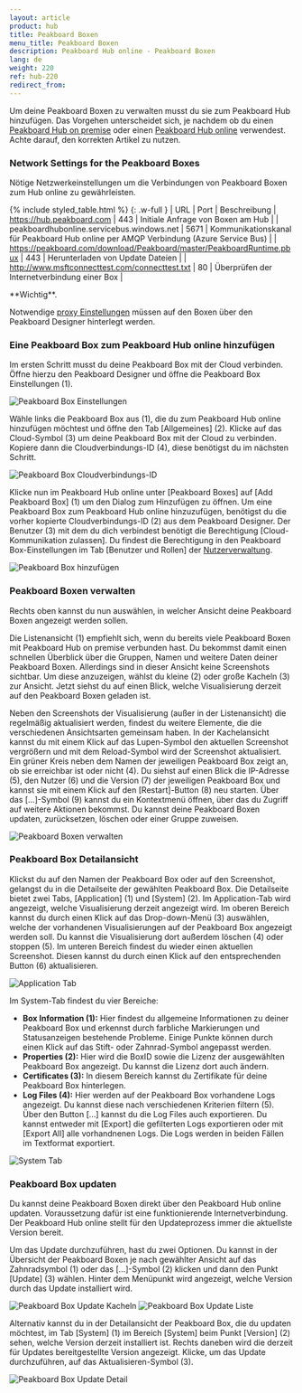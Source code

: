 ```yaml
---
layout: article
product: hub
title: Peakboard Boxen
menu_title: Peakboard Boxen
description: Peakboard Hub online - Peakboard Boxen
lang: de
weight: 220
ref: hub-220
redirect_from:
---
```


Um deine Peakboard Boxen zu verwalten musst du sie zum Peakboard Hub hinzufügen.
Das Vorgehen unterscheidet sich, je nachdem ob du einen [Peakboard Hub on premise](/hub/Peakboard_Hub_on_premise/de-hub_boxmanagement.html) oder einen [Peakboard Hub online](/hub/Peakboard_Hub_online/de-hub-online_boxmanagement.html) verwendest.
Achte darauf, den korrekten Artikel zu nutzen.

### Network Settings for the Peakboard Boxes
Nötige Netzwerkeinstellungen um die Verbindungen von Peakboard Boxen zum Hub online zu gewährleisten.

{% include styled_table.html %}
{: .w-full }
| URL                                       | Port    | Beschreibung
| https://hub.peakboard.com                 | 443     | Initiale Anfrage von Boxen am Hub |
| peakboardhubonline.servicebus.windows.net | 5671    | Kommunikationskanal für Peakboard Hub online per AMQP Verbindung (Azure Service Bus) |
| https://peakboard.com/download/Peakboard/master/PeakboardRuntime.pbux  | 443 |  Herunterladen von Update Dateien |
| http://www.msftconnecttest.com/connecttest.txt | 80 | Überprüfen der Internetverbindung einer Box |

<div class="box-warning" markdown="1">**Wichtig**.

Notwendige [proxy Einstellungen](/administration/de-proxy.html) müssen auf den Boxen über den Peakboard Designer hinterlegt werden.
</div>

### Eine Peakboard Box zum Peakboard Hub online hinzufügen

Im ersten Schritt musst du deine Peakboard Box mit der Cloud verbinden.
Öffne hierzu den Peakboard Designer und öffne die Peakboard Box Einstellungen (1).

![Peakboard Box Einstellungen](/assets/images/hub/de_hub-online_boxes-01.png)

Wähle links die Peakboard Box aus (1), die du zum Peakboard Hub online hinzufügen möchtest und öffne den Tab [Allgemeines] (2).
Klicke auf das Cloud-Symbol (3) um deine Peakboard Box mit der Cloud zu verbinden. Kopiere dann die Cloudverbindungs-ID (4), diese benötigst du im nächsten Schritt.

![Peakboard Box Cloudverbindungs-ID](/assets/images/hub/de_hub-online_boxes-02.png)

Klicke nun im Peakboard Hub online unter [Peakboard Boxes] auf [Add Peakboard Box] (1) um den Dialog zum Hinzufügen zu öffnen.
Um eine Peakboard Box zum Peakboard Hub online hinzuzufügen, benötigst du die vorher kopierte Cloudverbindungs-ID (2) aus dem Peakboard Designer. Der Benutzer (3) mit dem du dich verbindest benötigt die Berechtigung [Cloud-Kommunikation zulassen]. Du findest die Berechtigung in den Peakboard Box-Einstellungen im Tab [Benutzer und Rollen] der [Nutzerverwaltung](/administration/de-nutzerverwaltung.html).

![Peakboard Box hinzufügen](/assets/images/hub/de_hub-online_boxes-03.png)

### Peakboard Boxen verwalten

Rechts oben kannst du nun auswählen, in welcher Ansicht deine Peakboard Boxen angezeigt werden sollen.

Die Listenansicht (1) empfiehlt sich, wenn du bereits viele Peakboard Boxen mit Peakboard Hub on premise verbunden hast.
Du bekommst damit einen schnellen Überblick über die Gruppen, Namen und weitere Daten deiner Peakboard Boxen. Allerdings sind in dieser Ansicht keine Screenshots sichtbar.
Um diese anzuzeigen, wählst du kleine (2) oder große Kacheln (3) zur Ansicht. Jetzt siehst du auf einen Blick, welche Visualisierung derzeit auf den Peakboard Boxen geladen ist.

Neben den Screenshots der Visualisierung (außer in der Listenansicht) die regelmäßig aktualisiert werden, findest du weitere Elemente, die die verschiedenen Ansichtsarten gemeinsam haben. In der Kachelansicht kannst du mit einem Klick auf das Lupen-Symbol den aktuellen Screenshot vergrößern und mit dem Reload-Symbol wird der Screenshot aktualisiert.
Ein grüner Kreis neben dem Namen der jeweiligen Peakboard Box zeigt an, ob sie erreichbar ist oder nicht (4). Du siehst auf einen Blick die IP-Adresse (5), den Nutzer (6) und die Version (7) der jeweiligen Peakboard Box und kannst sie mit einem Klick auf den [Restart]-Button (8) neu starten.  Über das [...]-Symbol (9) kannst du ein Kontextmenü öffnen, über das du Zugriff auf weitere Aktionen bekommst. Du kannst deine Peakboard Boxen updaten, zurücksetzen, löschen oder einer Gruppe zuweisen.

![Peakboard Boxen verwalten](/assets/images/hub/de_hub-online_boxes-04.png)

### Peakboard Box Detailansicht

Klickst du auf den Namen der Peakboard Box oder auf den Screenshot, gelangst du in die Detailseite der gewählten Peakboard Box.
Die Detailseite bietet zwei Tabs, [Application] (1) und [System] (2).
Im Application-Tab wird angezeigt, welche Visualisierung derzeit angezeigt wird.
Im oberen Bereich kannst du durch einen Klick auf das Drop-down-Menü (3) auswählen, welche der vorhandenen Visualisierungen auf der Peakboard Box angezeigt werden soll. Du kannst die Visualisierung dort außerdem löschen (4) oder stoppen (5). Im unteren Bereich findest du wieder einen aktuellen Screenshot. Diesen kannst du durch einen Klick auf den entsprechenden Button (6) aktualisieren.

![Application Tab](/assets/images/hub/de_hub-online_boxes-05.png)

Im System-Tab findest du vier Bereiche:

* **Box Information (1):** Hier findest du allgemeine Informationen zu deiner Peakboard Box und erkennst durch farbliche Markierungen und Statusanzeigen bestehende Probleme. Einige Punkte können durch einen Klick auf das Stift- oder Zahnrad-Symbol angepasst werden.
* **Properties (2):** Hier wird die BoxID sowie die Lizenz der ausgewählten Peakboard Box angezeigt. Du kannst die Lizenz dort auch ändern.
* **Certificates (3):** In diesem Bereich kannst du Zertifikate für deine Peakboard Box hinterlegen.
* **Log Files (4):** Hier werden auf der Peakboard Box vorhandene Logs angezeigt. Du kannst diese nach verschiedenen Kriterien filtern (5). Über den Button [...] kannst du die Log Files auch exportieren. Du kannst entweder mit [Export] die gefilterten Logs exportieren oder mit [Export All] alle vorhandnenen Logs. Die Logs werden in beiden Fällen im Textformat exportiert.

![System Tab](/assets/images/hub/de_hub-online_boxes-06.png)

### Peakboard Box updaten

Du kannst deine Peakboard Boxen direkt über den Peakboard Hub online updaten. Voraussetzung dafür ist eine funktionierende Internetverbindung. Der Peakboard Hub online stellt für den Updateprozess immer die aktuellste Version bereit.

Um das Update durchzuführen, hast du zwei Optionen. Du kannst in der Übersicht der Peakboard Boxen je nach gewählter Ansicht auf das Zahnradsymbol (1) oder das [...]-Symbol (2) klicken und dann den Punkt [Update] (3) wählen. Hinter dem Menüpunkt wird angezeigt, welche Version durch das Update installiert wird.

![Peakboard Box Update Kacheln](/assets/images/hub/de_hub-online_boxes-07.png)
![Peakboard Box Update Liste](/assets/images/hub/de_hub-online_boxes-08.png)

Alternativ kannst du in der Detailansicht der Peakboard Box, die du updaten möchtest, im Tab [System] (1) im Bereich [System] beim Punkt [Version] (2) sehen, welche Version derzeit installiert ist. Rechts daneben wird die derzeit für Updates bereitgestellte Version angezeigt. Klicke, um das Update durchzuführen, auf das Aktualisieren-Symbol (3).

![Peakboard Box Update Detail](/assets/images/hub/de_hub-online_boxes-09.png)
